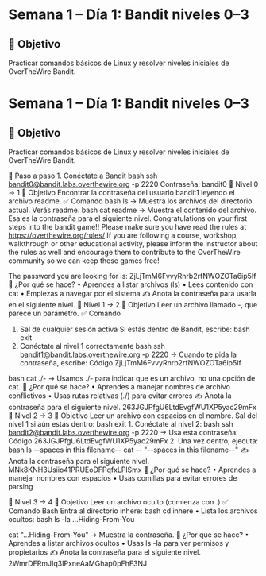 # Semana 1 – Día 1: Bandit niveles 0–3
## 🔐 Objetivo
Practicar comandos básicos de Linux y resolver niveles iniciales de OverTheWire Bandit.

# Semana 1 – Día 1: Bandit niveles 0–3

## 🔐 Objetivo
Practicar comandos básicos de Linux y resolver niveles iniciales de OverTheWire Bandit.

🧩 Paso a paso
    1. Conéctate a Bandit
       bash
       ssh bandit0@bandit.labs.overthewire.org -p 2220
       Contraseña: bandit0
       🧩 Nivel 0 → 1
🎯 Objetivo
Encontrar la contraseña del usuario bandit1 leyendo el archivo readme.
✅ Comando
bash
ls
→ Muestra los archivos del directorio actual. Verás readme.
bash
cat readme
→ Muestra el contenido del archivo. Esa es la contraseña para el siguiente nivel.
Congratulations on your first steps into the bandit game!!
Please make sure you have read the rules at https://overthewire.org/rules/
If you are following a course, workshop, walkthrough or other educational activity,
please inform the instructor about the rules as well and encourage them to
contribute to the OverTheWire community so we can keep these games free!

The password you are looking for is: ZjLjTmM6FvvyRnrb2rfNWOZOTa6ip5If
📌 ¿Por qué se hace?
    • Aprendes a listar archivos (ls)
    • Lees contenido con cat
    • Empiezas a navegar por el sistema
✍️ Anota la contraseña para usarla en el siguiente nivel.
🧩 Nivel 1 → 2
🎯 Objetivo
Leer un archivo llamado -, que parece un parámetro.
✅ Comando
1. Sal de cualquier sesión activa
Si estás dentro de Bandit, escribe:
bash
exit
2. Conéctate al nivel 1 correctamente
bash
ssh bandit1@bandit.labs.overthewire.org -p 2220
→ Cuando te pida la contraseña, escribe:
Código
ZjLjTmM6FvvyRnrb2rfNWOZOTa6ip5If

bash
cat ./-
→ Usamos ./- para indicar que es un archivo, no una opción de cat.
📌 ¿Por qué se hace?
    • Aprendes a manejar nombres de archivo conflictivos
    • Usas rutas relativas (./) para evitar errores
✍️ Anota la contraseña para el siguiente nivel.
263JGJPfgU6LtdEvgfWU1XP5yac29mFx
🧩 Nivel 2 → 3
🎯 Objetivo
Leer un archivo con espacios en el nombre.
Sal del nivel 1 si aún estás dentro:
       bash
       exit
    1. Conéctate al nivel 2:
       bash
       ssh bandit2@bandit.labs.overthewire.org -p 2220
       → Usa esta contraseña:
       Código
       263JGJPfgU6LtdEvgfWU1XP5yac29mFx
    2. Una vez dentro, ejecuta:
       bash
       ls --spaces in this filename--
       cat -- "--spaces in this filename--"
       ✍️ Anota la contraseña para el siguiente nivel.
       MNk8KNH3Usiio41PRUEoDFPqfxLPlSmx
📌 ¿Por qué se hace?
    • Aprendes a manejar nombres con espacios
    • Usas comillas para evitar errores de parsing

🧩 Nivel 3 → 4
🎯 Objetivo
Leer un archivo oculto (comienza con .)
✅ Comando
Bash
Entra al directorio inhere:
bash
cd inhere
    • Lista los archivos ocultos:
bash
ls -la
...Hiding-From-You

cat "...Hiding-From-You"
→ Muestra la contraseña.
📌 ¿Por qué se hace?
    • Aprendes a listar archivos ocultos
    • Usas ls -la para ver permisos y propietarios
✍️ Anota la contraseña para el siguiente nivel.
2WmrDFRmJIq3IPxneAaMGhap0pFhF3NJ



